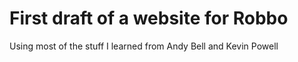 # First draft of a website for Robbo

Using most of the stuff I learned from Andy Bell and Kevin Powell